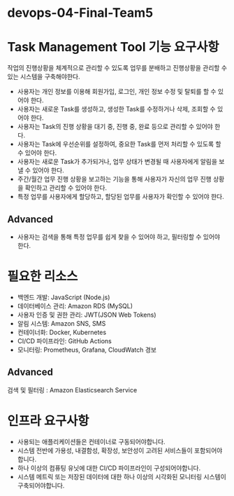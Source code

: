 # devops-04-Final-Team5

# Task Management Tool  기능 요구사항

작업의 진행상황을 체계적으로 관리할 수 있도록 업무를 분배하고 진행상황을 관리할 수 있는 시스템을 구축해야한다.

- 사용자는 개인 정보를 이용해 회원가입, 로그인, 개인 정보 수정 및 탈퇴를 할 수 있어야 한다.
- 사용자는 새로운 Task를 생성하고, 생성한 Task를 수정하거나 삭제, 조회할 수 있어야 한다.
- 사용자는 Task의 진행 상황을 대기 중, 진행 중, 완료 등으로 관리할 수 있어야 한다.
- 사용자는 Task에 우선순위를 설정하여, 중요한 Task를 먼저 처리할 수 있도록 할 수 있어야 한다.
- 사용자는 새로운 Task가 추가되거나, 업무 상태가 변경될 때 사용자에게 알림을 보낼 수 있어야 한다.
- 주간/월간 업무 진행 상황을 보고하는 기능을 통해 사용자가 자신의 업무 진행 상황을 확인하고 관리할 수 있어야 한다.
- 특정 업무를 사용자에게 할당하고, 할당된 업무를 사용자가 확인할 수 있어야 한다.

## Advanced
- 사용자는 검색을 통해 특정 업무를 쉽게 찾을 수 있어야 하고, 필터링할 수 있어야 한다.

# 필요한 리소스

- 백엔드 개발:  JavaScript (Node.js)
- 데이터베이스 관리:  Amazon RDS (MySQL)
- 사용자 인증 및 권한 관리: JWT(JSON Web Tokens)
- 알림 시스템: Amazon SNS, SMS
- 컨테이너화: Docker, Kubernetes
- CI/CD 파이프라인: GitHub Actions
- 모니터링: Prometheus, Grafana, CloudWatch 경보

## Advanced
검색 및 필터링 : Amazon Elasticsearch Service

# 인프라 요구사항

- 사용되는 애플리케이션들은 컨테이너로 구동되어야합니다.
- 시스템 전반에 가용성, 내결함성, 확장성, 보안성이 고려된 서비스들이 포함되어야 합니다.
- 하나 이상의 컴퓨팅 유닛에 대한 CI/CD 파이프라인이 구성되어야합니다.
- 시스템 메트릭 또는 저장된 데이터에 대한 하나 이상의 시각화된 모니터링 시스템이 구축되어야합니다.
